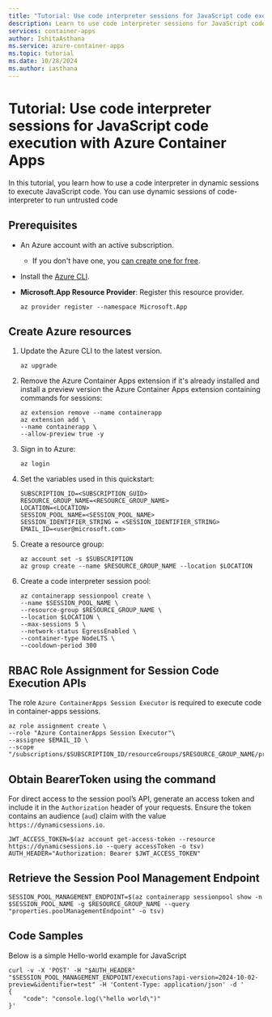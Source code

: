 ```yaml
---
title: "Tutorial: Use code interpreter sessions for JavaScript code execution with Azure Container Apps"
description: Learn to use code interpreter sessions for JavaScript code execution on Azure Container Apps.
services: container-apps
author: IshitaAsthana
ms.service: azure-container-apps
ms.topic: tutorial
ms.date: 10/28/2024
ms.author: iasthana
---
```


# Tutorial: Use code interpreter sessions for JavaScript code execution with Azure Container Apps

In this tutorial, you learn how to use a code interpreter in dynamic sessions to execute JavaScript code. You can use dynamic sessions of code-interpreter to run untrusted code

## Prerequisites

- An Azure account with an active subscription.
  - If you don't have one, you [can create one for free](https://azure.microsoft.com/free/).
- Install the [Azure CLI](/cli/azure/install-azure-cli).
- **Microsoft.App Resource Provider**: Register this resource provider.

   ```shell
   az provider register --namespace Microsoft.App
   ```
   
## Create Azure resources

1. Update the Azure CLI to the latest version.

   ```shell
   az upgrade
   ```

1. Remove the Azure Container Apps extension if it's already installed and install a preview version the Azure Container Apps extension containing commands for sessions:

   ```shell
   az extension remove --name containerapp
   az extension add \
   --name containerapp \
   --allow-preview true -y
   ```

1. Sign in to Azure:

   ```shell
   az login
   ```

1. Set the variables used in this quickstart:

   ```shell
   SUBSCRIPTION_ID=<SUBSCRIPTION_GUID>
   RESOURCE_GROUP_NAME=<RESOURCE_GROUP_NAME>
   LOCATION=<LOCATION>
   SESSION_POOL_NAME=<SESSION_POOL_NAME>
   SESSION_IDENTIFIER_STRING = <SESSION_IDENTIFIER_STRING>
   EMAIL_ID=<user@microsoft.com>
   ```

1. Create a resource group:

    ```shell
    az account set -s $SUBSCRIPTION
    az group create --name $RESOURCE_GROUP_NAME --location $LOCATION
    ```

1. Create a code interpreter session pool:

    ```shell
    az containerapp sessionpool create \
    --name $SESSION_POOL_NAME \
    --resource-group $RESOURCE_GROUP_NAME \
    --location $LOCATION \
    --max-sessions 5 \
    --network-status EgressEnabled \
    --container-type NodeLTS \
    --cooldown-period 300
    ```


## RBAC Role Assignment for Session Code Execution APIs 

The role `Azure ContainerApps Session Executor` is required to execute code in container-apps sessions.

```shell
az role assignment create \
--role "Azure ContainerApps Session Executor"\
--assignee $EMAIL_ID \
--scope "/subscriptions/$SUBSCRIPTION_ID/resourceGroups/$RESOURCE_GROUP_NAME/providers/Microsoft.App/sessionPools/$SESSION_POOL_NAME"
```

## Obtain BearerToken using the command

For direct access to the session pool’s API, generate an access token and include it in the `Authorization` header of your requests. Ensure the token contains an audience (`aud`) claim with the value `https://dynamicsessions.io`.

```shell
JWT_ACCESS_TOKEN=$(az account get-access-token --resource https://dynamicsessions.io --query accessToken -o tsv)
AUTH_HEADER="Authorization: Bearer $JWT_ACCESS_TOKEN"
```
## Retrieve the Session Pool Management Endpoint

```shell
SESSION_POOL_MANAGEMENT_ENDPOINT=$(az containerapp sessionpool show -n $SESSION_POOL_NAME -g $RESOURCE_GROUP_NAME --query "properties.poolManagementEndpoint" -o tsv)
```

## Code Samples

Below is a simple Hello-world example for JavaScript

```shell
curl -v -X 'POST' -H "$AUTH_HEADER" "$SESSION_POOL_MANAGEMENT_ENDPOINT/executions?api-version=2024-10-02-preview&identifier=test" -H 'Content-Type: application/json' -d '
{
    "code": "console.log(\"hello world\")"
}'
```

